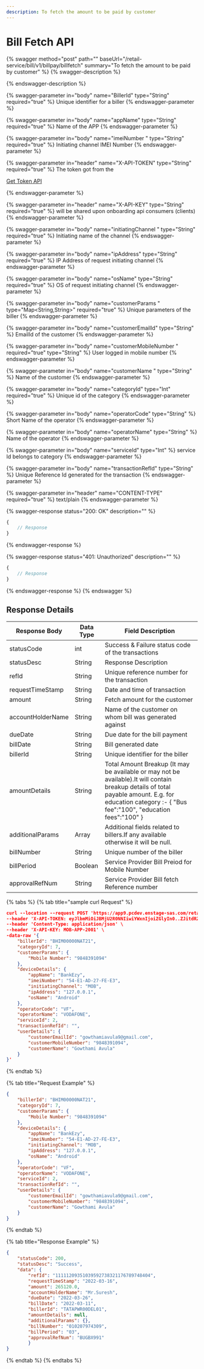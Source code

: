 ```yaml
---
description: To fetch the amount to be paid by customer
---
```


# Bill Fetch API

{% swagger method="post" path="" baseUrl="<domain>/retail-service/bill/v1/billpay/billfetch" summary="To fetch the amount to be paid by customer" %}
{% swagger-description %}

{% endswagger-description %}

{% swagger-parameter in="body" name="BillerId" type="String" required="true" %}
Unique identifier for a biller
{% endswagger-parameter %}

{% swagger-parameter in="body" name="appName" type="String" required="true" %}
Name of the APP
{% endswagger-parameter %}

{% swagger-parameter in="body" name="imeiNumber " type="String" required="true" %}
Initiating channel IMEI Number
{% endswagger-parameter %}

{% swagger-parameter in="header" name="X-API-TOKEN" type="String" required="true" %}
The token got from the 

[Get Token API](../../../market-place/api-specification/version-1/get-token-api.md)


{% endswagger-parameter %}

{% swagger-parameter in="header" name="X-API-KEY" type="String" required="true" %}
will be shared upon onboarding api consumers (clients)
{% endswagger-parameter %}

{% swagger-parameter in="body" name="initiatingChannel " type="String" required="true" %}
Initiating name of the channel
{% endswagger-parameter %}

{% swagger-parameter in="body" name="ipAddress" type="String" required="true" %}
IP Address of request initiating channel
{% endswagger-parameter %}

{% swagger-parameter in="body" name="osName" type="String" required="true" %}
OS of request initiating channel
{% endswagger-parameter %}

{% swagger-parameter in="body" name="customerParams " type="Map<String,String>" required="true" %}
Unique parameters of the biller
{% endswagger-parameter %}

{% swagger-parameter in="body" name="customerEmailId" type="String" %}
EmailId of the customer
{% endswagger-parameter %}

{% swagger-parameter in="body" name="customerMobileNumber " required="true" type="String" %}
User logged in mobile number
{% endswagger-parameter %}

{% swagger-parameter in="body" name="customerName " type="String" %}
Name of the customer
{% endswagger-parameter %}

{% swagger-parameter in="body" name="categoryId" type="Int" required="true" %}
Unique id  of the category
{% endswagger-parameter %}

{% swagger-parameter in="body" name="operatorCode" type="String" %}
Short Name of the operator
{% endswagger-parameter %}

{% swagger-parameter in="body" name="operatorName" type="String" %}
Name of the operator
{% endswagger-parameter %}

{% swagger-parameter in="body" name="serviceId" type="Int" %}
service Id belongs to category
{% endswagger-parameter %}

{% swagger-parameter in="body" name="transactionRefId" type="String" %}
Unique Reference Id generated for the transaction
{% endswagger-parameter %}

{% swagger-parameter in="header" name="CONTENT-TYPE" required="true" %}
text/plain
{% endswagger-parameter %}

{% swagger-response status="200: OK" description="" %}
```javascript
{
    // Response
}
```
{% endswagger-response %}

{% swagger-response status="401: Unauthorized" description="" %}
```javascript
{
    // Response
}
```
{% endswagger-response %}
{% endswagger %}

## Response Details

| Response Body     | Data Type | Field Description                                                                                                                                                                                      |
| ----------------- | --------- | ------------------------------------------------------------------------------------------------------------------------------------------------------------------------------------------------------ |
| statusCode        | int       | Success & Failure status code of the transactions                                                                                                                                                      |
| statusDesc        | String    | Response Description                                                                                                                                                                                   |
| refId             | String    | Unique reference number for the transaction                                                                                                                                                            |
| requestTimeStamp  | String    | Date and time of transaction                                                                                                                                                                           |
| amount            | String    | Fetch amount for the customer                                                                                                                                                                          |
| accountHolderName | String    | Name of the customer on whom bill was generated against                                                                                                                                                |
| dueDate           | String    | Due date for the bill payment                                                                                                                                                                          |
| billDate          | String    | Bill generated date                                                                                                                                                                                    |
| billerId          | String    | Unique identifier for the biller                                                                                                                                                                       |
| amountDetails     | String    | Total Amount Breakup (It may be available or may not be available).It will contain breakup details of total payable amount. E.g. for education category :- { "Bus fee":"100", "education fees":"100" } |
| additionalParams  | Array     | Additional fields related to billers.If any available otherwise it will be null.                                                                                                                       |
| billNumber        | String    | Unique number of the biller                                                                                                                                                                            |
| billPeriod        | Boolean   | Service Provider Bill Preiod for Mobile Number                                                                                                                                                         |
| approvalRefNum    | String    | Service Provider Bill fetch Reference number                                                                                                                                                           |

{% tabs %}
{% tab title="sample curl  Request" %}
```json
curl --location --request POST 'https://app9.pcdev.enstage-sas.com/retail-service/bill/v1/billpay/billfetch' \
--header 'X-API-TOKEN: eyJlbmMiOiJBMjU2R0NNIiwiYWxnIjoiZGlyIn0..ZJitdRZXJMeJkxFz.PuV48dCHwNI8gt0u1p7wVo8MiLNgyC5BfCkz7Qvpn2NNzXHEgVsfhd4AAHyCq0-FpMHBd5_kR2yZw-fZ-ZQHIqgT-PUOy4H9w1OBDuw0jWfcRtPnT8BNV1bDO7OvVKBplVksyifTLIYX5zFu4HfmHXygEBvv11sL8WUVHyTH8QgLMHLu2qT7l0UBTGHD8pgcZeZAQFdEXPpkglbRVdOedUda7Am1-NSvPLch5s1vyxRNrlR--8xzlfE5munVeYp8ln6L1A.foUnrZNCjNqEcoA_6u9SOw' \
--header 'Content-Type: application/json' \
--header 'X-API-KEY: MOB-APP-2001' \
-data-raw '{
    "billerId": "BHIM00000NAT21",
    "categoryId": 7,
    "customerParams": {
        "Mobile Number": "9848391094"
    },
    "deviceDetails": {
        "appName": "BankEzy",
        "imeiNumber": "54-E1-AD-27-FE-E3",
        "initiatingChannel": "MOB",
        "ipAddress": "127.0.0.1",
        "osName": "Android"
    },
    "operatorCode": "VF",
    "operatorName": "VODAFONE",
    "serviceId": 2,
    "transactionRefId": "",
    "userDetails": {
        "customerEmailId": "gowthamiavula9@gmail.com",
        "customerMobileNumber": "9848391094",
        "customerName": "Gowthami Avula"
    }
}'
```
{% endtab %}

{% tab title="Request Example" %}
```json
{
    "billerId": "BHIM00000NAT21",
    "categoryId": 7,
    "customerParams": {
        "Mobile Number": "9848391094"
    },
    "deviceDetails": {
        "appName": "BankEzy",
        "imeiNumber": "54-E1-AD-27-FE-E3",
        "initiatingChannel": "MOB",
        "ipAddress": "127.0.0.1",
        "osName": "Android"
    },
    "operatorCode": "VF",
    "operatorName": "VODAFONE",
    "serviceId": 2,
    "transactionRefId": "",
    "userDetails": {
        "customerEmailId": "gowthamiavula9@gmail.com",
        "customerMobileNumber": "9848391094",
        "customerName": "Gowthami Avula"
    }
}
```
{% endtab %}

{% tab title="Response Example" %}
```json
{
    "statusCode": 200,
    "statusDesc": "Success",
    "data": {
        "refId": "11111209351039592738321176789748404",
        "requestTimeStamp": "2022-03-16",
        "amount": 265120.0,
        "accountHolderName": "Mr.Suresh",
        "dueDate": "2022-03-26",
        "billDate": "2022-03-11",
        "billerId": "TATAPWR00DEL01",
        "amountDetails": null,
        "additionalParams": {},
        "billNumber": "010207974309",
        "billPeriod": "03",
        "approvalRefNum": "BUGBX991"
        }
}
```
{% endtab %}
{% endtabs %}
